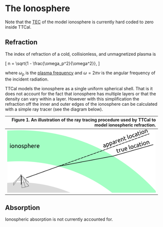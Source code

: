 
<a id='The-Ionosphere-1'></a>

# The Ionosphere


Note that the [TEC](https://en.wikipedia.org/wiki/Total_electron_content) of the model ionosphere is currently hard coded to zero inside TTCal.


<a id='Refraction-1'></a>

## Refraction


The index of refraction of a cold, collisionless, and unmagnetized plasma is


[     n = \sqrt{1 - \frac{\omega_p^2}{\omega^2}}, ]


where $\omega_p$ is the [plasma frequency](https://farside.ph.utexas.edu/teaching/plasma/lectures1/node6.html) and $\omega = 2\pi\nu$ is the angular frequency of the incident radiation.


TTCal models the ionosphere as a single uniform spherical shell. That is it does not account for the fact that ionosphere has multiple layers or that the density can vary within a layer. However with this simplification the refraction off the inner and outer edges of the ionosphere can be calculated with a simple ray tracer (see the diagram below).


| Figure 1. An illustration of the ray tracing procedure used by TTCal to model ionospheric refraction. |
| -----------------------------------------------------------------------------------------------------:|
|                                             ![Ray tracing through the ionosphere](img/ionosphere.png) |


<a id='Absorption-1'></a>

## Absorption


Ionospheric absorption is not currently accounted for.

